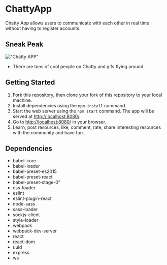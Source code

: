# ChattyApp

Chatty App allows users to communicate with each other in real time without having to register accounts.

## Sneak Peak

!["Chatty APP"](https://github.com/GideonBrasil/chattyApp/blob/master/docs/chatty.gif?raw=true)

<!-- <img src="https://github.com/GideonBrasil/chattyApp/blob/master/docs/chatty.gif?raw=true" width="800" height="800" /> -->

- There are tons of cool people on Chatty and gifs flying around.

## Getting Started

1. Fork this repository, then clone your fork of this repository to your local machine.
2. Install dependencies using the `npm install` command.
3. Start the web server using the `npm start` command. The app will be served at <http://localhost:8080/>.
4. Go to <http://localhost:8080/> in your browser.
5. Learn, post resources, like, comment, rate, share interesting resources with the community and have fun.

## Dependencies

- babel-core
- babel-loader
- babel-preset-es2015
- babel-preset-react
- babel-preset-stage-0"
- css-loader
- eslint
- eslint-plugin-react
- node-sass
- sass-loader
- sockjs-client
- style-loader
- webpack
- webpack-dev-server
- react
- react-dom
- uuid
- express
- ws
